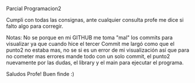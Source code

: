 Parcial Programacion2

Cumpli con todas las consignas, ante cualquier consulta profe me dice si falto algo para corregir.

Notas: No se porque en mi GITHUB me toma "mal" los commits para visualizar ya que cuando hice el tercer Commit me largó como que el punto2 no estaba mas, no se si es un error de mi visualización así que para no cometer mas errores mande todo con un solo commit, el punto2 nuevamente por las dudas, el library y el main para ejecutar el programa.

Saludos Profe! Buen finde :) 

